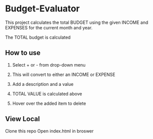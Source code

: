 # Budget-Evaluator
This project calculates the total BUDGET using the given INCOME and EXPENSES for the current month and year.

The TOTAL budget is calculated

## How to use
1. Select + or - from drop-down menu

2. This will convert to either an INCOME or EXPENSE

3. Add a description and a value

4. TOTAL VALUE is calculated above

5. Hover over the  added item to delete

## View Local
Clone this repo
Open index.html in broswer
